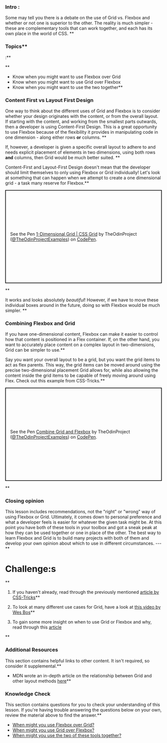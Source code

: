 ### Intro :
>
Some may tell you there is a debate on the use of Grid vs. Flexbox and whether or not one is superior to the other. The reality is much simpler - these are complementary tools that can work together, and each has its own place in the world of CSS. **


###  Topics**


 :**


**



* Know when you might want to use Flexbox over Grid
* Know when you might want to use Grid over Flexbox
* Know when you might want to use the two together**


### Content First vs Layout First Design
One way to think about the different uses of Grid and Flexbox is to consider whether your design originates with the content, or from the overall layout. If starting with the content, and working from the smallest parts outwards, then a developer is using Content-First Design. This is a great opportunity to use Flexbox because of the flexibility it provides in manipulating code in one dimension - along either rows **or** columns. **


If, however, a developer is given a specific overall layout to adhere to and needs explicit placement of elements in two dimensions, using both rows **and** columns, then Grid would be much better suited. **


Content-First and Layout-First Design doesn't mean that the developer should limit themselves to only using Flexbox or Grid individually! Let's look at something that can happen when we attempt to create a one dimensional grid - a task many reserve for Flexbox.**


<p class="codepen" data-height="300" data-theme-id="dark" data-default-tab="css,result" data-slug-hash="mdByJRV" data-editable="true" data-user="TheOdinProjectExamples" style="height: 300px; box-sizing: border-box; display: flex; align-items: center; justify-content: center; border: 2px solid; margin: 1em 0; padding: 1em;">
  <span>See the Pen <a href="https://codepen.io/TheOdinProjectExamples/pen/mdByJRV">
  1-Dimensional Grid | CSS Grid</a> by TheOdinProject (<a href="https://codepen.io/TheOdinProjectExamples">@TheOdinProjectExamples</a>)
  on <a href="https://codepen.io">CodePen</a>.</span>
</p>
<script async src="https://cpwebassets.codepen.io/assets/embed/ei.js"></script>**


It works and looks absolutely *beautiful*! However, if we have to move these individual boxes around in the future, doing so with Flexbox would be much simpler. **


### Combining Flexbox and Grid
If you have one-dimensional content, Flexbox can make it easier to control how that content is positioned in a Flex container. If, on the other hand, you want to accurately place content on a complex layout in two-dimensions, Grid can be simpler to use.**


Say you want your overall layout to be a grid, but you want the grid items to act as flex parents. This way, the grid items can be moved around using the precise two-dimensional placement Grid allows for, while also allowing the content inside the grid items to be capable of freely moving around using Flex. Check out this example from CSS-Tricks.**


<p class="codepen" data-height="300" data-theme-id="dark" data-default-tab="css,result" data-slug-hash="vYeEOxN" data-editable="true" data-user="TheOdinProjectExamples" style="height: 300px; box-sizing: border-box; display: flex; align-items: center; justify-content: center; border: 2px solid; margin: 1em 0; padding: 1em;">
  <span>See the Pen <a href="https://codepen.io/TheOdinProjectExamples/pen/vYeEOxN">
  Combine Grid and Flexbox</a> by TheOdinProject (<a href="https://codepen.io/TheOdinProjectExamples">@TheOdinProjectExamples</a>)
  on <a href="https://codepen.io">CodePen</a>.</span>
</p>
<script async src="https://cpwebassets.codepen.io/assets/embed/ei.js"></script>**


### Closing opinion
This lesson includes recommendations, not the "right" or "wrong" way of using Flexbox or Grid. Ultimately, it comes down to personal preference and what a developer feels is easier for whatever the given task might be. At this point you have both of these tools in your toolbox and got a sneak peak at how they can be used together or one in place of the other. The best way to learn Flexbox and Grid is to build many projects with both of them and develop your own opinion about which to use in different circumstances.
---**


# Challenge:s
<div class="lesson-content__panel" markdown="1">**


1. If you haven't already, read through the previously mentioned [article by CSS-Tricks](https://css-tricks.com/css-grid-replace-flexbox/)**


2. To look at many different use cases for Grid, have a look at [this video by Wes Bos](https://www.youtube.com/watch?v=HYji_V2aYa0)**


3. To gain some more insight on when to use Grid or Flexbox and why, read through this [article](https://webdesign.tutsplus.com/articles/flexbox-vs-css-grid-which-should-you-use--cms-30184)
</div>**


### Additional Resources
This section contains helpful links to other content. It isn't required, so consider it supplemental.**


- MDN wrote an in-depth article on the relationship between Grid and other layout methods [here](https://developer.mozilla.org/en-US/docs/Web/CSS/CSS_Grid_Layout/Relationship_of_Grid_Layout)**


### Knowledge Check
This section contains questions for you to check your understanding of this lesson. If you're having trouble answering the questions below on your own, review the material above to find the answer.**


- <a class="knowledge-check-link" href='#content-first-vs-layout-first-design'>When might you use Flexbox over Grid?</a>
- <a class="knowledge-check-link" href='#ontent-first-vs-layout-first-design'>When might you use Grid over Flexbox?</a>
- <a class="knowledge-check-link" href='#combining-flexbox-and-grid'>When might you use the two of these tools together?</a>
